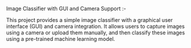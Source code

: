Image Classifier with GUI and Camera Support :-

This project provides a simple image classifier with a graphical user interface (GUI) and camera integration.
It allows users to capture images using a camera or upload them manually, and then classify these images using a pre-trained machine learning model.

